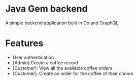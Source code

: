# Java Gem backend
A simple backend application built in Go and GraphQL

# Features
- User authentication
- [Admin]:Create a coffee record
- [Customer]: View all the available coffee orders
- [Customer]: Create an order for the coffee of their choice
